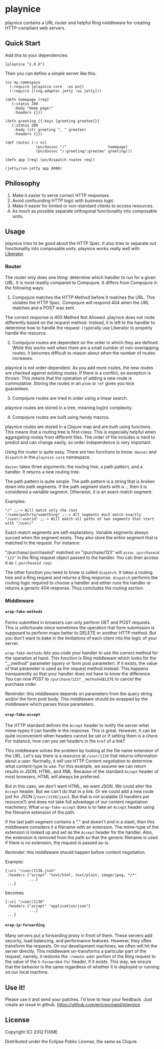 # playnice

playnice contains a URL router and helpful Ring middleware for
creating HTTP-compliant web servers.

## Quick Start

Add this to your dependencies:

    [playnice "1.0.0"]

Then you can define a simple server like this.

    (ns my.namespace
      (:require [playnice.core  :as pn])
      (:require [ring.adapter.jetty :as jetty]))

    (defn homepage [req]
       {:status 200
        :body "Home page!"
        :headers {}})

    (defn greeting [{:keys [greeting greetee]}]
       {:status 200
        :body (str greeting ", " greetee)
        :headers {}})

    (def routes (-> nil
                  (pn/dassoc "/"                   homepage)
                  (pn/dassoc "/:greeting/:greetee" greeting)))

    (defn app [req] (pn/dispatch routes req))

    (jetty/run-jetty app 8080)

## Philosophy

1. Make it easier to serve correct HTTP responses.
2. Avoid confounding HTTP logic with business logic.
3. Make it easier for limited or non-standard clients to access resources.
4. As much as possible separate orthogonal functionality into composable units.

## Usage

playnice tries to be good about the HTTP Spec. It also tries to
separate out functionality into composable units. playnice works
really well with [Liberator].

[Liberator]: https://github.com/clojure-liberator/liberator

### Router

The router only does one thing: determine which handler to run for a
given URL. It is most readily compared to Compojure. It differs from
Compojure in the following ways:

  1. Compojure matches the HTTP Method before it matches the URL. This
  violates the HTTP Spec. Compojure will respond 404 when the URL
  matches and a POST was sent.

  The correct response is 405 Method Not Allowed. playnice does not
  route differently based on the request method. Instead, it is left
  to the handler to determine how to handle the request. I typically
  use Liberator to properly handle the resource.

  2. Compojure routes are dependent on the order in which they are
  defined. While this works well when there are a small number of
  non-overlapping routes, it becomes difficult to reason about when
  the number of routes increases.

  playnice is not order-dependent. As you add more routes, the new
  routes are checked against existing routes. If there is a conflict,
  an exception is thrown. This means that the operation of adding a
  new route is commutative. Storing the routes in an `atom` or `ref`
  gives you nice guarantees.

  3. Compojure routes are tried in order using a linear search.

  playnice routes are stored in a tree, meaning log(n) complexity.

  4. Compojure routes are built using handy macros.

  playnice routes are stored in a Clojure map and are built using
  functions. This means that a routing tree is first-class. This is
  especially helpful when aggregating routes from different files. The
  order of file includes is hard to predict and can change easily, so
  order independence is very important.

Using the router is quite easy. There are two functions to know:
`dassoc` and `dispatch` in the `playnice.core` namespace.

`dassoc` takes three arguments: the routing tree, a path pattern, and a
handler. It returns a new routing tree.

The path pattern is quite simple. The path pattern is a string that is
broken down into path segments. If the path segment starts with a `:`,
then it is considered a variable segment. Otherwise, it is an
exact-match segment.

Examples:

    "/" ;;-> Will match only the root  
    "/some/path/to/something" ;;-> All segments much match exactly  
    "/user/:userid" ;;-> Will match all paths of two segments that start with "/user/"

Exact-match segments are self-explanatory. Variable segments always
succed when the segment exists. They also store the entire segment
that is matched in the request. For instance:

 "/purchase/:purchaseid" matched on "/purchase/123" will `assoc`
 `:purchaseid "123"` in the Ring request object passed to the
 handler. You can then access it as `(:purchaseid req)`

The other function you need to know is called `dispatch`. It takes a
routing tree and a Ring request and returns a Ring
response. `dispatch` performs the routing logic required to choose a
handler and either runs the handler or returns a generic 404
response. Thus concludes the routing section.

### Middleware
#### `wrap-fake-methods`

Forms submitted in browsers can only perform GET and POST
requests. This is unfortunate since sometimes the operation that form
submission is supposed to perform maps better to DELETE or another
HTTP method. But you don't want to bake in the limitations of each
client into the logic of your server.

`wrap-fake-methods` lets you code your handler to use the correct
method for the operation at hand. This function is Ring middleware
which looks for the "__method" parameter (query or form post
parameter). If it exists, the value of that parameter is used as the
request method instead. This happens transparently so that your
handler does not have to know the difference. You can now POST to
`/purchase/123?__method=DELETE` to cancel the purchase order.

Reminder: this middleware depends on parameters from the query string
and/or the form post body. This middleware should be wrapped by the
middleware which parses those parameters.

#### `wrap-fake-accept`

The HTTP standard defines the `Accept` header to notify the server
what mime-types it can handle in the response. This is great. However,
it can be quite inconvenient when headers cannot be set or if setting
them is a chore. For instance, how can you set headers in the `href`
of a link?

This middleware solves the problem by looking at the file name
extension of the URL. Let's say there is a resource at `/user/1138`
that returns information about a user. Normally, it will use HTTP Content
negotiation to determine what content-type to use. For this example,
we assume we can return results in JSON, HTML, and XML. Because of the
standard `Accept` header of most browsers, HTML will always be
preferred.

But in this case, we don't want HTML, we want JSON. We could alter the
`Accept` header. But we can't do that in a link. Or we could add a new
route just for JSON (`/user/1138/json`). But that is not scalable (3
handlers per resource?) and does not take full advantage of our
content negotiation machinery. What `wrap-fake-accept` does is to fake
an `Accept` header using the filename extension of the path.

If the last path segment contains a "." and doesn't end in a slash,
then this middleware considers it a filename with an extension. The
mime-type of the extension is looked up and set as the `Accept` header
for the handler. Also, the extension is removed from the path so that
the generic filename is used. If there is no extension, the request is
passed as-is.

Reminder: this middleware should happen before content negotiation.

Example:

    {:uri "/user/1138.json"
     :headers {"accept" "text/html, text/plain, image/jpeg, */*"
               ...}
     ...}

becomes

    {:uri "/user/1138"
     :headers {"accept" "application/json"}
               ...}
     ...}

#### `wrap-ip-forwarding`

Many servers put a forwarding proxy in front of them. These servers
add security, load balancing, and performance features. However, they
often transform the requests. On our development machines, we often
will hit the server directly. This middleware un-transforms a
particular part of the request, namely, it restores the `:remote-addr`
portion of the Ring request to the value of the `X-Forwarded-For`
header, if it exists. This way, we ensure that the behavior is the
same regardless of whether it is deployed or running on our local
machine.

## Use it!

Please use it and send your patches. I'd love to hear your feedback.
Just create an issue in github.
https://github.com/ericnormand/playnice

## License

Copyright (C) 2012 FIXME

Distributed under the Eclipse Public License, the same as Clojure.
